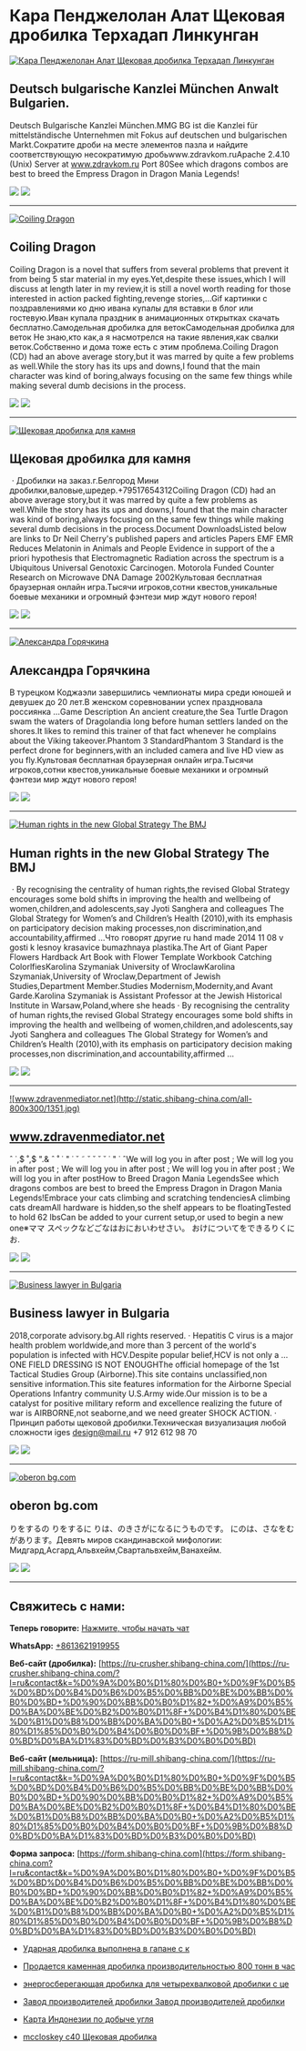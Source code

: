 # Кара Пенджелолан Алат Щековая дробилка Терхадап Линкунган

<a href="https://swt.shibang-china.com/?l=ru&img&k=%D0%9A%D0%B0%D1%80%D0%B0+%D0%9F%D0%B5%D0%BD%D0%B4%D0%B6%D0%B5%D0%BB%D0%BE%D0%BB%D0%B0%D0%BD+%D0%90%D0%BB%D0%B0%D1%82+%D0%A9%D0%B5%D0%BA%D0%BE%D0%B2%D0%B0%D1%8F+%D0%B4%D1%80%D0%BE%D0%B1%D0%B8%D0%BB%D0%BA%D0%B0+%D0%A2%D0%B5%D1%80%D1%85%D0%B0%D0%B4%D0%B0%D0%BF+%D0%9B%D0%B8%D0%BD%D0%BA%D1%83%D0%BD%D0%B3%D0%B0%D0%BD" target="_blank">![Кара Пенджелолан Алат Щековая дробилка Терхадап Линкунган](http://static.shibang-china.com/all-800x300/1219.jpg)</a>

## Deutsch bulgarische Kanzlei M&#252;nchen Anwalt Bulgarien.
Deutsch Bulgarische Kanzlei M&#252;nchen.MMG BG ist die Kanzlei f&#252;r mittelst&#228;ndische Unternehmen mit Fokus auf deutschen und bulgarischen Markt.Сократите дроби на месте элементов пазла и найдите соответствующую несократимую дробьwww.zdravkom.ruApache 2.4.10 (Unix) Server at www.zdravkom.ru Port 80See which dragons combos are best to breed the Empress Dragon in Dragon Mania Legends!


<a href="https://whatsapp.shibangsoft.com/WhatsApp.php" target="_blank" title="WhatsApp">![](http://static.shibang-china.com/icon/whatsapp.png)</a> <a href="https://swt.shibang-china.com/?l=ru&icon&k=%D0%9A%D0%B0%D1%80%D0%B0+%D0%9F%D0%B5%D0%BD%D0%B4%D0%B6%D0%B5%D0%BB%D0%BE%D0%BB%D0%B0%D0%BD+%D0%90%D0%BB%D0%B0%D1%82+%D0%A9%D0%B5%D0%BA%D0%BE%D0%B2%D0%B0%D1%8F+%D0%B4%D1%80%D0%BE%D0%B1%D0%B8%D0%BB%D0%BA%D0%B0+%D0%A2%D0%B5%D1%80%D1%85%D0%B0%D0%B4%D0%B0%D0%BF+%D0%9B%D0%B8%D0%BD%D0%BA%D1%83%D0%BD%D0%B3%D0%B0%D0%BD" target="_blank">![](http://static.shibang-china.com/icon/chat-ru.png)</a>

---

<a href="https://swt.shibang-china.com/?l=ru&img&k=%D0%9A%D0%B0%D1%80%D0%B0+%D0%9F%D0%B5%D0%BD%D0%B4%D0%B6%D0%B5%D0%BB%D0%BE%D0%BB%D0%B0%D0%BD+%D0%90%D0%BB%D0%B0%D1%82+%D0%A9%D0%B5%D0%BA%D0%BE%D0%B2%D0%B0%D1%8F+%D0%B4%D1%80%D0%BE%D0%B1%D0%B8%D0%BB%D0%BA%D0%B0+%D0%A2%D0%B5%D1%80%D1%85%D0%B0%D0%B4%D0%B0%D0%BF+%D0%9B%D0%B8%D0%BD%D0%BA%D1%83%D0%BD%D0%B3%D0%B0%D0%BD" target="_blank">![Coiling Dragon](http://static.shibang-china.com/all-800x300/1351.jpg)</a>

## Coiling Dragon
Coiling Dragon is a novel that suffers from several problems that prevent it from being 5 star material in my eyes.Yet,despite these issues,which I will discuss at length later in my review,it is still a novel worth reading for those interested in action packed fighting,revenge stories,…Gif картинки с поздравлениями ко дню ивана купалы для вставки в блог или гостевую.Иван купала праздник в анимационных открытках скачать бесплатно.Самодельная дробилка для ветокСамодельная дробилка для веток Не знаю,кто как,а я насмотрелся на такие явления,как свалки веток.Собственно и дома тоже есть с этим проблема.Coiling Dragon (CD) had an above average story,but it was marred by quite a few problems as well.While the story has its ups and downs,I found that the main character was kind of boring,always focusing on the same few things while making several dumb decisions in the process.


<a href="https://whatsapp.shibangsoft.com/WhatsApp.php" target="_blank" title="WhatsApp">![](http://static.shibang-china.com/icon/whatsapp.png)</a> <a href="https://swt.shibang-china.com/?l=ru&icon&k=%D0%9A%D0%B0%D1%80%D0%B0+%D0%9F%D0%B5%D0%BD%D0%B4%D0%B6%D0%B5%D0%BB%D0%BE%D0%BB%D0%B0%D0%BD+%D0%90%D0%BB%D0%B0%D1%82+%D0%A9%D0%B5%D0%BA%D0%BE%D0%B2%D0%B0%D1%8F+%D0%B4%D1%80%D0%BE%D0%B1%D0%B8%D0%BB%D0%BA%D0%B0+%D0%A2%D0%B5%D1%80%D1%85%D0%B0%D0%B4%D0%B0%D0%BF+%D0%9B%D0%B8%D0%BD%D0%BA%D1%83%D0%BD%D0%B3%D0%B0%D0%BD" target="_blank">![](http://static.shibang-china.com/icon/chat-ru.png)</a>

---

<a href="https://swt.shibang-china.com/?l=ru&img&k=%D0%9A%D0%B0%D1%80%D0%B0+%D0%9F%D0%B5%D0%BD%D0%B4%D0%B6%D0%B5%D0%BB%D0%BE%D0%BB%D0%B0%D0%BD+%D0%90%D0%BB%D0%B0%D1%82+%D0%A9%D0%B5%D0%BA%D0%BE%D0%B2%D0%B0%D1%8F+%D0%B4%D1%80%D0%BE%D0%B1%D0%B8%D0%BB%D0%BA%D0%B0+%D0%A2%D0%B5%D1%80%D1%85%D0%B0%D0%B4%D0%B0%D0%BF+%D0%9B%D0%B8%D0%BD%D0%BA%D1%83%D0%BD%D0%B3%D0%B0%D0%BD" target="_blank">![Щековая дробилка для камня](http://static.shibang-china.com/all-800x300/1470.jpg)</a>

## Щековая дробилка для камня
&nbsp;&#0183;&#32;Дробилки на заказ.г.Белгород Мини дробилки,валовые,шредер.+79517654312Coiling Dragon (CD) had an above average story,but it was marred by quite a few problems as well.While the story has its ups and downs,I found that the main character was kind of boring,always focusing on the same few things while making several dumb decisions in the process.Document DownloadsListed below are links to Dr Neil Cherry's published papers and articles Papers EMF EMR Reduces Melatonin in Animals and People Evidence in support of the a priori hypothesis that Electromagnetic Radiation across the spectrum is a Ubiquitous Universal Genotoxic Carcinogen. Motorola Funded Counter Research on Microwave DNA Damage 2002Культовая бесплатная браузерная онлайн игра.Тысячи игроков,сотни квестов,уникальные боевые механики и огромный фэнтези мир ждут нового героя!


<a href="https://whatsapp.shibangsoft.com/WhatsApp.php" target="_blank" title="WhatsApp">![](http://static.shibang-china.com/icon/whatsapp.png)</a> <a href="https://swt.shibang-china.com/?l=ru&icon&k=%D0%9A%D0%B0%D1%80%D0%B0+%D0%9F%D0%B5%D0%BD%D0%B4%D0%B6%D0%B5%D0%BB%D0%BE%D0%BB%D0%B0%D0%BD+%D0%90%D0%BB%D0%B0%D1%82+%D0%A9%D0%B5%D0%BA%D0%BE%D0%B2%D0%B0%D1%8F+%D0%B4%D1%80%D0%BE%D0%B1%D0%B8%D0%BB%D0%BA%D0%B0+%D0%A2%D0%B5%D1%80%D1%85%D0%B0%D0%B4%D0%B0%D0%BF+%D0%9B%D0%B8%D0%BD%D0%BA%D1%83%D0%BD%D0%B3%D0%B0%D0%BD" target="_blank">![](http://static.shibang-china.com/icon/chat-ru.png)</a>

---

<a href="https://swt.shibang-china.com/?l=ru&img&k=%D0%9A%D0%B0%D1%80%D0%B0+%D0%9F%D0%B5%D0%BD%D0%B4%D0%B6%D0%B5%D0%BB%D0%BE%D0%BB%D0%B0%D0%BD+%D0%90%D0%BB%D0%B0%D1%82+%D0%A9%D0%B5%D0%BA%D0%BE%D0%B2%D0%B0%D1%8F+%D0%B4%D1%80%D0%BE%D0%B1%D0%B8%D0%BB%D0%BA%D0%B0+%D0%A2%D0%B5%D1%80%D1%85%D0%B0%D0%B4%D0%B0%D0%BF+%D0%9B%D0%B8%D0%BD%D0%BA%D1%83%D0%BD%D0%B3%D0%B0%D0%BD" target="_blank">![Александра Горячкина](http://static.shibang-china.com/all-800x300/900.jpg)</a>

## Александра Горячкина
В турецком Коджаэли завершились чемпионаты мира среди юношей и девушек до 20 лет.В женском соревновании успех праздновала россиянка …Game Description An ancient creature,the Sea Turtle Dragon swam the waters of Dragolandia long before human settlers landed on the shores.It likes to remind this trainer of that fact whenever he complains about the Viking takeover.Phantom 3 StandardPhantom 3 Standard is the perfect drone for beginners,with an included camera and live HD view as you fly.Культовая бесплатная браузерная онлайн игра.Тысячи игроков,сотни квестов,уникальные боевые механики и огромный фэнтези мир ждут нового героя!


<a href="https://whatsapp.shibangsoft.com/WhatsApp.php" target="_blank" title="WhatsApp">![](http://static.shibang-china.com/icon/whatsapp.png)</a> <a href="https://swt.shibang-china.com/?l=ru&icon&k=%D0%9A%D0%B0%D1%80%D0%B0+%D0%9F%D0%B5%D0%BD%D0%B4%D0%B6%D0%B5%D0%BB%D0%BE%D0%BB%D0%B0%D0%BD+%D0%90%D0%BB%D0%B0%D1%82+%D0%A9%D0%B5%D0%BA%D0%BE%D0%B2%D0%B0%D1%8F+%D0%B4%D1%80%D0%BE%D0%B1%D0%B8%D0%BB%D0%BA%D0%B0+%D0%A2%D0%B5%D1%80%D1%85%D0%B0%D0%B4%D0%B0%D0%BF+%D0%9B%D0%B8%D0%BD%D0%BA%D1%83%D0%BD%D0%B3%D0%B0%D0%BD" target="_blank">![](http://static.shibang-china.com/icon/chat-ru.png)</a>

---

<a href="https://swt.shibang-china.com/?l=ru&img&k=%D0%9A%D0%B0%D1%80%D0%B0+%D0%9F%D0%B5%D0%BD%D0%B4%D0%B6%D0%B5%D0%BB%D0%BE%D0%BB%D0%B0%D0%BD+%D0%90%D0%BB%D0%B0%D1%82+%D0%A9%D0%B5%D0%BA%D0%BE%D0%B2%D0%B0%D1%8F+%D0%B4%D1%80%D0%BE%D0%B1%D0%B8%D0%BB%D0%BA%D0%B0+%D0%A2%D0%B5%D1%80%D1%85%D0%B0%D0%B4%D0%B0%D0%BF+%D0%9B%D0%B8%D0%BD%D0%BA%D1%83%D0%BD%D0%B3%D0%B0%D0%BD" target="_blank">![Human rights in the new Global Strategy The BMJ](http://static.shibang-china.com/all-800x300/478.jpg)</a>

## Human rights in the new Global Strategy The BMJ
&nbsp;&#0183;&#32;By recognising the centrality of human rights,the revised Global Strategy encourages some bold shifts in improving the health and wellbeing of women,children,and adolescents,say Jyoti Sanghera and colleagues The Global Strategy for Women’s and Children’s Health (2010),with its emphasis on participatory decision making processes,non discrimination,and accountability,affirmed …Что говорят другие ru hand made 2014 11 08 v gosti k lesnoy krasavice bumazhnaya plastika.The Art of Giant Paper Flowers Hardback Art Book with Flower Template Workbook Catching ColorlfiesKarolina Szymaniak University of WroclawKarolina Szymaniak,University of Wroclaw,Department of Jewish Studies,Department Member.Studies Modernism,Modernity,and Avant Garde.Karolina Szymaniak is Assistant Professor at the Jewish Historical Institute in Warsaw,Poland,where she heads&nbsp;&#0183;&#32;By recognising the centrality of human rights,the revised Global Strategy encourages some bold shifts in improving the health and wellbeing of women,children,and adolescents,say Jyoti Sanghera and colleagues The Global Strategy for Women’s and Children’s Health (2010),with its emphasis on participatory decision making processes,non discrimination,and accountability,affirmed …


<a href="https://whatsapp.shibangsoft.com/WhatsApp.php" target="_blank" title="WhatsApp">![](http://static.shibang-china.com/icon/whatsapp.png)</a> <a href="https://swt.shibang-china.com/?l=ru&icon&k=%D0%9A%D0%B0%D1%80%D0%B0+%D0%9F%D0%B5%D0%BD%D0%B4%D0%B6%D0%B5%D0%BB%D0%BE%D0%BB%D0%B0%D0%BD+%D0%90%D0%BB%D0%B0%D1%82+%D0%A9%D0%B5%D0%BA%D0%BE%D0%B2%D0%B0%D1%8F+%D0%B4%D1%80%D0%BE%D0%B1%D0%B8%D0%BB%D0%BA%D0%B0+%D0%A2%D0%B5%D1%80%D1%85%D0%B0%D0%B4%D0%B0%D0%BF+%D0%9B%D0%B8%D0%BD%D0%BA%D1%83%D0%BD%D0%B3%D0%B0%D0%BD" target="_blank">![](http://static.shibang-china.com/icon/chat-ru.png)</a>

---

<a href="https://swt.shibang-china.com/?l=ru&img&k=%D0%9A%D0%B0%D1%80%D0%B0+%D0%9F%D0%B5%D0%BD%D0%B4%D0%B6%D0%B5%D0%BB%D0%BE%D0%BB%D0%B0%D0%BD+%D0%90%D0%BB%D0%B0%D1%82+%D0%A9%D0%B5%D0%BA%D0%BE%D0%B2%D0%B0%D1%8F+%D0%B4%D1%80%D0%BE%D0%B1%D0%B8%D0%BB%D0%BA%D0%B0+%D0%A2%D0%B5%D1%80%D1%85%D0%B0%D0%B4%D0%B0%D0%BF+%D0%9B%D0%B8%D0%BD%D0%BA%D1%83%D0%BD%D0%B3%D0%B0%D0%BD" target="_blank">![www.zdravenmediator.net](http://static.shibang-china.com/all-800x300/1351.jpg)</a>

## www.zdravenmediator.net
ˆ ˙,$ ˚,$ &quot;.&amp; ˆ ˚ ˙ &quot; ˙ ˘ ˜ ˘ ˘ ˘ ˘ ˙ &quot; ˙ ˆWe will log you in after post ; We will log you in after post ; We will log you in after post ; We will log you in after post ; We will log you in after postHow to Breed Dragon Mania LegendsSee which dragons combos are best to breed the Empress Dragon in Dragon Mania Legends!Embrace your cats climbing and scratching tendenciesA climbing cats dreamAll hardware is hidden,so the shelf appears to be floatingTested to hold 62 lbsCan be added to your current setup,or used to begin a new one※ママ スペックなどごなはおにおいわせさい。 おけについてをできるりくにお.


<a href="https://whatsapp.shibangsoft.com/WhatsApp.php" target="_blank" title="WhatsApp">![](http://static.shibang-china.com/icon/whatsapp.png)</a> <a href="https://swt.shibang-china.com/?l=ru&icon&k=%D0%9A%D0%B0%D1%80%D0%B0+%D0%9F%D0%B5%D0%BD%D0%B4%D0%B6%D0%B5%D0%BB%D0%BE%D0%BB%D0%B0%D0%BD+%D0%90%D0%BB%D0%B0%D1%82+%D0%A9%D0%B5%D0%BA%D0%BE%D0%B2%D0%B0%D1%8F+%D0%B4%D1%80%D0%BE%D0%B1%D0%B8%D0%BB%D0%BA%D0%B0+%D0%A2%D0%B5%D1%80%D1%85%D0%B0%D0%B4%D0%B0%D0%BF+%D0%9B%D0%B8%D0%BD%D0%BA%D1%83%D0%BD%D0%B3%D0%B0%D0%BD" target="_blank">![](http://static.shibang-china.com/icon/chat-ru.png)</a>

---

<a href="https://swt.shibang-china.com/?l=ru&img&k=%D0%9A%D0%B0%D1%80%D0%B0+%D0%9F%D0%B5%D0%BD%D0%B4%D0%B6%D0%B5%D0%BB%D0%BE%D0%BB%D0%B0%D0%BD+%D0%90%D0%BB%D0%B0%D1%82+%D0%A9%D0%B5%D0%BA%D0%BE%D0%B2%D0%B0%D1%8F+%D0%B4%D1%80%D0%BE%D0%B1%D0%B8%D0%BB%D0%BA%D0%B0+%D0%A2%D0%B5%D1%80%D1%85%D0%B0%D0%B4%D0%B0%D0%BF+%D0%9B%D0%B8%D0%BD%D0%BA%D1%83%D0%BD%D0%B3%D0%B0%D0%BD" target="_blank">![Business lawyer in Bulgaria](http://static.shibang-china.com/all-800x300/237.jpg)</a>

## Business lawyer in Bulgaria
2018,corporate advisory.bg.All rights reserved.&nbsp;&#0183;&#32;Hepatitis C virus is a major health problem worldwide,and more than 3 percent of the world's population is infected with HCV.Despite popular belief,HCV is not only a …ONE FIELD DRESSING IS NOT ENOUGHThe official homepage of the 1st Tactical Studies Group (Airborne).This site contains unclassified,non sensitive information.This site features information for the Airborne Special Operations Infantry community U.S.Army wide.Our mission is to be a catalyst for positive military reform and excellence realizing the future of war is AIRBORNE,not seaborne,and we need greater SHOCK ACTION.&nbsp;&#0183;&#32;Принцип работы щековой дробилки.Техническая визуализация любой сложности iges design@mail.ru +7 912 612 98 70


<a href="https://whatsapp.shibangsoft.com/WhatsApp.php" target="_blank" title="WhatsApp">![](http://static.shibang-china.com/icon/whatsapp.png)</a> <a href="https://swt.shibang-china.com/?l=ru&icon&k=%D0%9A%D0%B0%D1%80%D0%B0+%D0%9F%D0%B5%D0%BD%D0%B4%D0%B6%D0%B5%D0%BB%D0%BE%D0%BB%D0%B0%D0%BD+%D0%90%D0%BB%D0%B0%D1%82+%D0%A9%D0%B5%D0%BA%D0%BE%D0%B2%D0%B0%D1%8F+%D0%B4%D1%80%D0%BE%D0%B1%D0%B8%D0%BB%D0%BA%D0%B0+%D0%A2%D0%B5%D1%80%D1%85%D0%B0%D0%B4%D0%B0%D0%BF+%D0%9B%D0%B8%D0%BD%D0%BA%D1%83%D0%BD%D0%B3%D0%B0%D0%BD" target="_blank">![](http://static.shibang-china.com/icon/chat-ru.png)</a>

---

<a href="https://swt.shibang-china.com/?l=ru&img&k=%D0%9A%D0%B0%D1%80%D0%B0+%D0%9F%D0%B5%D0%BD%D0%B4%D0%B6%D0%B5%D0%BB%D0%BE%D0%BB%D0%B0%D0%BD+%D0%90%D0%BB%D0%B0%D1%82+%D0%A9%D0%B5%D0%BA%D0%BE%D0%B2%D0%B0%D1%8F+%D0%B4%D1%80%D0%BE%D0%B1%D0%B8%D0%BB%D0%BA%D0%B0+%D0%A2%D0%B5%D1%80%D1%85%D0%B0%D0%B4%D0%B0%D0%BF+%D0%9B%D0%B8%D0%BD%D0%BA%D1%83%D0%BD%D0%B3%D0%B0%D0%BD" target="_blank">![oberon bg.com](http://static.shibang-china.com/all-800x300/74.jpg)</a>

## oberon bg.com
りをするの りをするに りは、のきさがになるにうものです。 にのは、さなをむがあります。Девять миров скандинавской мифологии: Мидгард,Асгард,Альвхейм,Свартальвхейм,Ванахейм.

<a href="https://whatsapp.shibangsoft.com/WhatsApp.php" target="_blank" title="WhatsApp">![](http://static.shibang-china.com/icon/whatsapp.png)</a> <a href="https://swt.shibang-china.com/?l=ru&icon&k=%D0%9A%D0%B0%D1%80%D0%B0+%D0%9F%D0%B5%D0%BD%D0%B4%D0%B6%D0%B5%D0%BB%D0%BE%D0%BB%D0%B0%D0%BD+%D0%90%D0%BB%D0%B0%D1%82+%D0%A9%D0%B5%D0%BA%D0%BE%D0%B2%D0%B0%D1%8F+%D0%B4%D1%80%D0%BE%D0%B1%D0%B8%D0%BB%D0%BA%D0%B0+%D0%A2%D0%B5%D1%80%D1%85%D0%B0%D0%B4%D0%B0%D0%BF+%D0%9B%D0%B8%D0%BD%D0%BA%D1%83%D0%BD%D0%B3%D0%B0%D0%BD" target="_blank">![](http://static.shibang-china.com/icon/chat-ru.png)</a>

---
## Свяжитесь с нами:

**Теперь говорите:** [Нажмите, чтобы начать чат](https://swt.shibang-china.com?l=ru&contact&k=%D0%9A%D0%B0%D1%80%D0%B0+%D0%9F%D0%B5%D0%BD%D0%B4%D0%B6%D0%B5%D0%BB%D0%BE%D0%BB%D0%B0%D0%BD+%D0%90%D0%BB%D0%B0%D1%82+%D0%A9%D0%B5%D0%BA%D0%BE%D0%B2%D0%B0%D1%8F+%D0%B4%D1%80%D0%BE%D0%B1%D0%B8%D0%BB%D0%BA%D0%B0+%D0%A2%D0%B5%D1%80%D1%85%D0%B0%D0%B4%D0%B0%D0%BF+%D0%9B%D0%B8%D0%BD%D0%BA%D1%83%D0%BD%D0%B3%D0%B0%D0%BD)

**WhatsApp:**  [+8613621919955](https://whatsapp.shibangsoft.com/WhatsApp.php)

**Веб-сайт (дробилка):** [https://ru-crusher.shibang-china.com/](https://ru-crusher.shibang-china.com/?l=ru&contact&k=%D0%9A%D0%B0%D1%80%D0%B0+%D0%9F%D0%B5%D0%BD%D0%B4%D0%B6%D0%B5%D0%BB%D0%BE%D0%BB%D0%B0%D0%BD+%D0%90%D0%BB%D0%B0%D1%82+%D0%A9%D0%B5%D0%BA%D0%BE%D0%B2%D0%B0%D1%8F+%D0%B4%D1%80%D0%BE%D0%B1%D0%B8%D0%BB%D0%BA%D0%B0+%D0%A2%D0%B5%D1%80%D1%85%D0%B0%D0%B4%D0%B0%D0%BF+%D0%9B%D0%B8%D0%BD%D0%BA%D1%83%D0%BD%D0%B3%D0%B0%D0%BD)

**Веб-сайт (мельница):** [https://ru-mill.shibang-china.com/](https://ru-mill.shibang-china.com/?l=ru&contact&k=%D0%9A%D0%B0%D1%80%D0%B0+%D0%9F%D0%B5%D0%BD%D0%B4%D0%B6%D0%B5%D0%BB%D0%BE%D0%BB%D0%B0%D0%BD+%D0%90%D0%BB%D0%B0%D1%82+%D0%A9%D0%B5%D0%BA%D0%BE%D0%B2%D0%B0%D1%8F+%D0%B4%D1%80%D0%BE%D0%B1%D0%B8%D0%BB%D0%BA%D0%B0+%D0%A2%D0%B5%D1%80%D1%85%D0%B0%D0%B4%D0%B0%D0%BF+%D0%9B%D0%B8%D0%BD%D0%BA%D1%83%D0%BD%D0%B3%D0%B0%D0%BD)

**Форма запроса:** [https://form.shibang-china.com](https://form.shibang-china.com?l=ru&contact&k=%D0%9A%D0%B0%D1%80%D0%B0+%D0%9F%D0%B5%D0%BD%D0%B4%D0%B6%D0%B5%D0%BB%D0%BE%D0%BB%D0%B0%D0%BD+%D0%90%D0%BB%D0%B0%D1%82+%D0%A9%D0%B5%D0%BA%D0%BE%D0%B2%D0%B0%D1%8F+%D0%B4%D1%80%D0%BE%D0%B1%D0%B8%D0%BB%D0%BA%D0%B0+%D0%A2%D0%B5%D1%80%D1%85%D0%B0%D0%B4%D0%B0%D0%BF+%D0%9B%D0%B8%D0%BD%D0%BA%D1%83%D0%BD%D0%B3%D0%B0%D0%BD)

* [Ударная дробилка выполнена в гапане с к](../123/%D0%A3%D0%B4%D0%B0%D1%80%D0%BD%D0%B0%D1%8F%20%D0%B4%D1%80%D0%BE%D0%B1%D0%B8%D0%BB%D0%BA%D0%B0%20%D0%B2%D1%8B%D0%BF%D0%BE%D0%BB%D0%BD%D0%B5%D0%BD%D0%B0%20%D0%B2%20%D0%B3%D0%B0%D0%BF%D0%B0%D0%BD%D0%B5%20%D1%81%20%D0%BA.md)

* [Продается каменная дробилка производительностью 800 тонн в час](../121/%D0%9F%D1%80%D0%BE%D0%B4%D0%B0%D0%B5%D1%82%D1%81%D1%8F%20%D0%BA%D0%B0%D0%BC%D0%B5%D0%BD%D0%BD%D0%B0%D1%8F%20%D0%B4%D1%80%D0%BE%D0%B1%D0%B8%D0%BB%D0%BA%D0%B0%20%D0%BF%D1%80%D0%BE%D0%B8%D0%B7%D0%B2%D0%BE%D0%B4%D0%B8%D1%82%D0%B5%D0%BB%D1%8C%D0%BD%D0%BE%D1%81%D1%82%D1%8C%D1%8E%20800%20%D1%82%D0%BE%D0%BD%D0%BD%20%D0%B2%20%D1%87%D0%B0%D1%81.md)

* [энергосберегающая дробилка для четырехвалковой дробилки с це](../124/%D1%8D%D0%BD%D0%B5%D1%80%D0%B3%D0%BE%D1%81%D0%B1%D0%B5%D1%80%D0%B5%D0%B3%D0%B0%D1%8E%D1%89%D0%B0%D1%8F%20%D0%B4%D1%80%D0%BE%D0%B1%D0%B8%D0%BB%D0%BA%D0%B0%20%D0%B4%D0%BB%D1%8F%20%D1%87%D0%B5%D1%82%D1%8B%D1%80%D0%B5%D1%85%D0%B2%D0%B0%D0%BB%D0%BA%D0%BE%D0%B2%D0%BE%D0%B9%20%D0%B4%D1%80%D0%BE%D0%B1%D0%B8%D0%BB%D0%BA%D0%B8%20%D1%81%20%D1%86%D0%B5.md)

* [Завод производителей дробилки Завод производителей дробилки](../122/%D0%97%D0%B0%D0%B2%D0%BE%D0%B4%20%D0%BF%D1%80%D0%BE%D0%B8%D0%B7%D0%B2%D0%BE%D0%B4%D0%B8%D1%82%D0%B5%D0%BB%D0%B5%D0%B9%20%D0%B4%D1%80%D0%BE%D0%B1%D0%B8%D0%BB%D0%BA%D0%B8%20%D0%97%D0%B0%D0%B2%D0%BE%D0%B4%20%D0%BF%D1%80%D0%BE%D0%B8%D0%B7%D0%B2%D0%BE%D0%B4%D0%B8%D1%82%D0%B5%D0%BB%D0%B5%D0%B9%20%D0%B4%D1%80%D0%BE%D0%B1%D0%B8%D0%BB%D0%BA%D0%B8.md)

* [Карта Индонезии по добыче угля](../123/%D0%9A%D0%B0%D1%80%D1%82%D0%B0%20%D0%98%D0%BD%D0%B4%D0%BE%D0%BD%D0%B5%D0%B7%D0%B8%D0%B8%20%D0%BF%D0%BE%20%D0%B4%D0%BE%D0%B1%D1%8B%D1%87%D0%B5%20%D1%83%D0%B3%D0%BB%D1%8F.md)

* [mccloskey c40 Щековая дробилка](../123/mccloskey%20c40%20%D0%A9%D0%B5%D0%BA%D0%BE%D0%B2%D0%B0%D1%8F%20%D0%B4%D1%80%D0%BE%D0%B1%D0%B8%D0%BB%D0%BA%D0%B0.md)